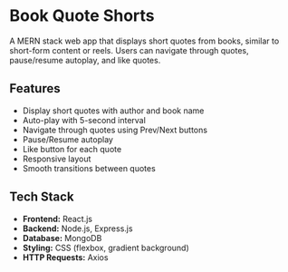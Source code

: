 # Book Quote Shorts

A MERN stack web app that displays short quotes from books, similar to short-form content or reels. Users can navigate through quotes, pause/resume autoplay, and like quotes.

## Features

- Display short quotes with author and book name
- Auto-play with 5-second interval
- Navigate through quotes using Prev/Next buttons
- Pause/Resume autoplay
- Like button for each quote
- Responsive layout
- Smooth transitions between quotes

## Tech Stack

- **Frontend:** React.js  
- **Backend:** Node.js, Express.js  
- **Database:** MongoDB  
- **Styling:** CSS (flexbox, gradient background)  
- **HTTP Requests:** Axios  
